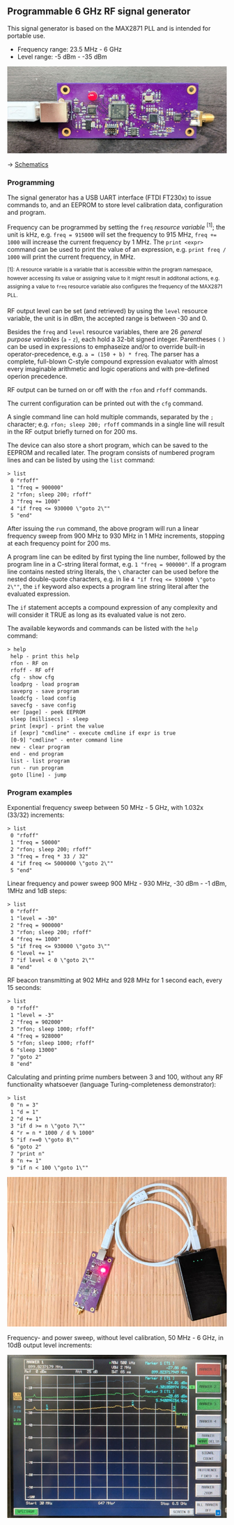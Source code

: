 ## Programmable 6 GHz RF signal generator 

This signal generator is based on the MAX2871 PLL and is intended for portable use.

 * Frequency range: 23.5 MHz - 6 GHz
 * Level range: -5 dBm - -35 dBm

![photo2](photo2.jpg)

-> [Schematics](https://github.com/szoftveres/RF_instruments/tree/main/siggen/schematics.pdf)

### Programming

The signal generator has a USB UART interface (FTDI FT230x) to issue commands to, and an EEPROM to store level calibration data, configuration and program.

Frequency can be programmed by setting the `freq` *resource variable* <sup>[1]</sup>; the unit is kHz, e.g. `freq = 915000` will set the frequency to 915 MHz, `freq += 1000` will increase the current frequency by 1 MHz. The `print <expr>` command can be used to print the value of an expression, e.g. `print freq / 1000` will print the current frequency, in MHz.

<sup>[1]: A resource variable is a variable that is accessible within the program namespace, however accessing its value or assigning value to it might result in additonal actions, e.g. assigning a value to `freq` resource variable also configures the frequency of the MAX2871 PLL.</sup>

RF output level can be set (and retrieved) by using the `level` resource variable, the unit is in dBm, the accepted range is between -30 and 0.

Besides the `freq` and `level` resource variables, there are 26 *general purpose variables* (`a` - `z`), each hold a 32-bit signed integer. Parentheses `(` `)` can be used in expressions to emphaseize and/or to override built-in operator-precedence, e.g. `a = (150 + b) * freq`. The parser has a complete, full-blown C-style compound expression evaluator with almost every imaginable arithmetic and logic operations and with pre-defined operion precedence.

RF output can be turned on or off with the `rfon` and `rfoff` commands.

The current configuration can be printed out with the `cfg` command.

A single command line can hold multiple commands, separated by the `;` character; e.g. `rfon; sleep 200; rfoff` commands in a single line will result in the RF output briefly turned on for 200 ms.

The device can also store a short program, which can be saved to the EEPROM and recalled later. The program consists of numbered program lines and can be listed by using the `list` command:

```
> list
 0 "rfoff"
 1 "freq = 900000"
 2 "rfon; sleep 200; rfoff"
 3 "freq += 1000"
 4 "if freq <= 930000 \"goto 2\""
 5 "end"
```
After issuing the `run` command, the above program will run a linear frequency sweep from 900 MHz to 930 MHz in 1 MHz increments, stopping at each frequency point for 200 ms.

A program line can be edited by first typing the line number, followed by the program line in a C-string literal format, e.g. `1 "freq = 900000"`.
If a program line contains nested string literals, the `\` character can be used before the nested double-quote characters, e.g. in lie `4 "if freq <= 930000 \"goto 2\""`, the `if` keyword also expects a program line string literal after the evaluated expression.

The `if` statement accepts a compound expression of any complexity and will consider it TRUE as long as its evaluated value is not zero. 

The available keywords and commands can be listed with the `help` command:
```
> help
 help - print this help
 rfon - RF on
 rfoff - RF off
 cfg - show cfg
 loadprg - load program
 saveprg - save program
 loadcfg - load config
 savecfg - save config
 eer [page] - peek EEPROM
 sleep [millisecs] - sleep
 print [expr] - print the value
 if [expr] "cmdline" - execute cmdline if expr is true
 [0-9] "cmdline" - enter command line
 new - clear program
 end - end program
 list - list program
 run - run program
 goto [line] - jump
```

### Program examples

Exponential frequency sweep between 50 MHz - 5 GHz, with 1.032x (33/32) increments:
```
> list
 0 "rfoff"
 1 "freq = 50000"
 2 "rfon; sleep 200; rfoff"
 3 "freq = freq * 33 / 32"
 4 "if freq <= 5000000 \"goto 2\""
 5 "end"
```

Linear frequency and power sweep 900 MHz - 930 MHz, -30 dBm - -1 dBm, 1MHz and 1dB steps:
```
> list
 0 "rfoff"
 1 "level = -30"
 2 "freq = 900000" 
 3 "rfon; sleep 200; rfoff"
 4 "freq += 1000"
 5 "if freq <= 930000 \"goto 3\""
 6 "level += 1"
 7 "if level < 0 \"goto 2\""
 8 "end"
```

RF beacon transmitting at 902 MHz and 928 MHz for 1 second each, every 15 seconds:
```
> list
 0 "rfoff"
 1 "level = -3"
 2 "freq = 902000" 
 3 "rfon; sleep 1000; rfoff"
 4 "freq = 928000" 
 5 "rfon; sleep 1000; rfoff"
 6 "sleep 13000"
 7 "goto 2"
 8 "end"
```

Calculating and printing prime numbers between 3 and 100, without any RF functionality whatsoever (language Turing-completeness demonstrator):
```
> list                                                                          
 0 "n = 3"                                                                      
 1 "d = 1"                                                                      
 2 "d += 1"                                                                     
 3 "if d >= n \"goto 7\""                                                       
 4 "r = n * 1000 / d % 1000"                                                    
 5 "if r==0 \"goto 8\""                                                         
 6 "goto 2"                                                                     
 7 "print n"                                                                    
 8 "n += 1"                                                                     
 9 "if n < 100 \"goto 1\""  
```

![photo](photo.jpg)

Frequency- and power sweep, without level calibration, 50 MHz - 6 GHz, in 10dB output level increments:

![sweep](sweep.jpg)
